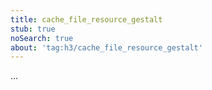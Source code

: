 ```yaml
---
title: cache_file_resource_gestalt
stub: true
noSearch: true
about: 'tag:h3/cache_file_resource_gestalt'
---
```

  ...
  